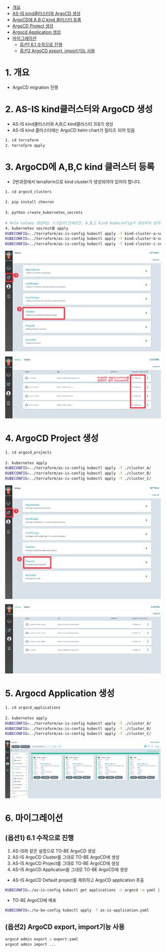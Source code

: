 - [개요](#%EA%B0%9C%EC%9A%94)
- [AS-IS kind클러스터와 ArgoCD 생성](#as-is-kind%ED%81%B4%EB%9F%AC%EC%8A%A4%ED%84%B0%EC%99%80-argocd-%EC%83%9D%EC%84%B1)
- [ArgoCD에 A,B,C kind 클러스터 등록](#argocd%EC%97%90-abc-kind-%ED%81%B4%EB%9F%AC%EC%8A%A4%ED%84%B0-%EB%93%B1%EB%A1%9D)
- [ArgoCD Project 생성](#argocd-project-%EC%83%9D%EC%84%B1)
- [Argocd Application 생성](#argocd-application-%EC%83%9D%EC%84%B1)
- [마이그레이션](#%EB%A7%88%EC%9D%B4%EA%B7%B8%EB%A0%88%EC%9D%B4%EC%85%98)
  - [옵션1 6.1 수작으로 진행](#%EC%98%B5%EC%85%981-61-%EC%88%98%EC%9E%91%EC%9C%BC%EB%A1%9C-%EC%A7%84%ED%96%89)
  - [옵션2 ArgoCD export, import기능 사용](#%EC%98%B5%EC%85%982-argocd-export-import%EA%B8%B0%EB%8A%A5-%EC%82%AC%EC%9A%A9)

# 1. 개요
* ArgoCD migration 진행


# 2. AS-IS kind클러스터와 ArgoCD 생성

* AS-IS kind클러스터와 A,B,C kind클러스터 3대가 생성
* AS-IS kind 클러스터에는 ArgoCD helm chart가 릴리즈 되어 있음

```sh
1. cd terraform
2. terrafprm apply
```

# 3. ArgoCD에 A,B,C kind 클러스터 등록

* 2번과정에서 terraform으로 kind cluster가 생성되어야 있어야 합니다.

```sh
1. cd argocd_clusters

2. pip install chevron

3. python create_kubernetes_secrets

# helm values 생성하는 스크립트(전제조건, A,B,C kind kubeconfig가 생성되어 있어야 함)
4. kubernetes secrest를 apply
KUBECONFIG=../terraform/as-is-config kubectl apply -f kind-cluster-a-secrets.yaml
KUBECONFIG=../terraform/as-is-config kubectl apply -f kind-cluster-b-secrets.yaml
KUBECONFIG=../terraform/as-is-config kubectl apply -f kind-cluster-c-secrets.yaml
```

![](./imgs/argocd_cluster_1.png)

![](./imgs/argocd_cluster_2.png)

# 4. ArgoCD Project 생성

```sh
1. cd argocd_projects

2. kubernetes apply
KUBECONFIG=../terraform/as-is-config kubectl apply -f ./cluster_A/
KUBECONFIG=../terraform/as-is-config kubectl apply -f ./cluster_B/
KUBECONFIG=../terraform/as-is-config kubectl apply -f ./cluster_C/
```

![](./imgs/argocd_project_1.png)

![](./imgs/argocd_project_2.png)

# 5. Argocd Application 생성

```sh
1. cd argocd_applications

2. kubernetes apply
KUBECONFIG=../terraform/as-is-config kubectl apply -f ./cluster_A/
KUBECONFIG=../terraform/as-is-config kubectl apply -f ./cluster_B/
KUBECONFIG=../terraform/as-is-config kubectl apply -f ./cluster_C/
```

![](./imgs/argocd_application.png)

# 6. 마이그레이션

## (옵션1) 6.1 수작으로 진행
1. AS-IS와 같은 설정으로 TO-BE ArgoCD 생성
2. AS-IS ArgoCD Cluster를 그대로 TO-BE ArgoCD에 생성
3. AS-IS ArgoCD Project를 그대로 TO-BE ArgoCD에 생성
4. AS-IS ArgoCD Application을 그대로 TO-BE ArgoCD에 생성

* AS-IS ArgoCD Default project를 제외하고 ArgoCD application 추출

```sh
KUBECONFIG=./as-is-config kubectl get applications -n argocd -o yaml | yq e 'del(.items[].metadata.resourceVersion, .items[].metadata.uid, .items[].metadata.creationTimestamp, .items[].metadata.annotations, .items[].metadata.generation, .items[].status) | .items |= map(select(.spec.project != "default"))' > as-is-application.yaml
```

* TO-BE ArgoCD에 배포

```sh
KUBECONFIG=./to-be-config kubectl apply -f as-is-application.yaml
```

## (옵션2) ArgoCD export, import기능 사용

```sh
argocd admin export > export.yaml
argocd admin import ...
```
